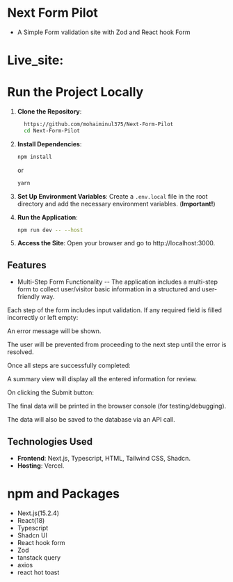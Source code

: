 # Next Form Pilot

- A Simple Form validation site with Zod and React hook Form

# Live_site:

# Run the Project Locally

1. **Clone the Repository**:

   ```sh
     https://github.com/mohaiminul375/Next-Form-Pilot
     cd Next-Form-Pilot
   ```

2. **Install Dependencies**:

   ```sh
   npm install
   ```

   or

   ```sh
   yarn
   ```

3. **Set Up Environment Variables**: Create a `.env.local` file in the root directory and add the necessary environment variables. (**Important!**)

4. **Run the Application**:

   ```sh
   npm run dev -- --host
   ```

5. **Access the Site**: Open your browser and go to http://localhost:3000.

## Features
-   Multi-Step Form Functionality
-- The application includes a multi-step form to collect user/visitor basic information in a structured and user-friendly way.

Each step of the form includes input validation. If any required field is filled incorrectly or left empty:

An error message will be shown.

The user will be prevented from proceeding to the next step until the error is resolved.

Once all steps are successfully completed:

A summary view will display all the entered information for review.

On clicking the Submit button:

The final data will be printed in the browser console (for testing/debugging).

The data will also be saved to the database via an API call.

  
## Technologies Used

- **Frontend**: Next.js, Typescript, HTML, Tailwind CSS, Shadcn.
- **Hosting**: Vercel.

# npm and Packages

- Next.js(15.2.4)
- React(18)
- Typescript
- Shadcn UI
- React hook form
- Zod
- tanstack query
- axios
- react hot toast
